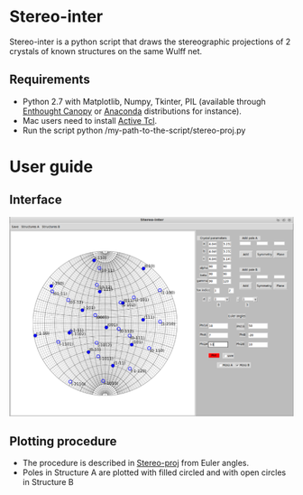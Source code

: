 # Stereo-inter

Stereo-inter is a python script that draws the stereographic projections of 2 crystals of known structures on the same Wulff net. 

## Requirements

* Python 2.7 with Matplotlib, Numpy, Tkinter, PIL (available through [Enthought Canopy](https://store.enthought.com/downloads/) or [Anaconda](http://continuum.io/downloads) distributions for instance).
* Mac users need to install [Active Tcl](http://www.activestate.com/activetcl/downloads).
* Run the script python /my-path-to-the-script/stereo-proj.py

# User guide

## Interface

![img1](/img1.png?raw=true)

## Plotting procedure

* The procedure is described in [Stereo-proj](https://github.com/mompiou/stereo-proj) from Euler angles.
* Poles in Structure A are plotted with filled circled and with open circles in Structure B
